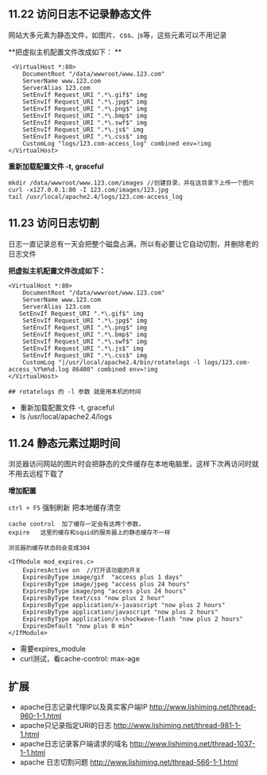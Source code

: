 ## 11.22 访问日志不记录静态文件

网站大多元素为静态文件，如图片、css、js等，这些元素可以不用记录 

**把虚拟主机配置文件改成如下： **

```
 <VirtualHost *:80>
    DocumentRoot "/data/wwwroot/www.123.com"
    ServerName www.123.com
    ServerAlias 123.com
    SetEnvIf Request_URI ".*\.gif$" img
    SetEnvIf Request_URI ".*\.jpg$" img
    SetEnvIf Request_URI ".*\.png$" img
    SetEnvIf Request_URI ".*\.bmp$" img
    SetEnvIf Request_URI ".*\.swf$" img
    SetEnvIf Request_URI ".*\.js$" img
    SetEnvIf Request_URI ".*\.css$" img 
    CustomLog "logs/123.com-access_log" combined env=!img
</VirtualHost>
``` 

**重新加载配置文件 -t, graceful**

```
mkdir /data/wwwroot/www.123.com/images //创建目录，并在这目录下上传一个图片
curl -x127.0.0.1:80 -I 123.com/images/123.jpg 
tail /usr/local/apache2.4/logs/123.com-access_log 
```

## 11.23 访问日志切割

日志一直记录总有一天会把整个磁盘占满，所以有必要让它自动切割，并删除老的日志文件 

**把虚拟主机配置文件改成如下：** 

```
<VirtualHost *:80>
    DocumentRoot "/data/wwwroot/www.123.com"
    ServerName www.123.com
    ServerAlias 123.com
   SetEnvIf Request_URI ".*\.gif$" img
    SetEnvIf Request_URI ".*\.jpg$" img
    SetEnvIf Request_URI ".*\.png$" img
    SetEnvIf Request_URI ".*\.bmp$" img
    SetEnvIf Request_URI ".*\.swf$" img
    SetEnvIf Request_URI ".*\.js$" img
    SetEnvIf Request_URI ".*\.css$" img 
    CustomLog "|/usr/local/apache2.4/bin/rotatelogs -l logs/123.com-access_%Y%m%d.log 86400" combined env=!img
</VirtualHost>

## rotatelogs 的 -l 参数 就是用本机的时间 
``` 

* 重新加载配置文件 -t, graceful
* ls /usr/local/apache2.4/logs




## 11.24 静态元素过期时间

浏览器访问网站的图片时会把静态的文件缓存在本地电脑里，这样下次再访问时就不用去远程下载了

**增加配置**

`ctrl + F5` 强制刷新 把本地缓存清空
 
```
cache control  加了缓存一定会有这两个参数，
expire   这里的缓存和squid的服务器上的静态缓存不一样
 
浏览器的缓存状态码会变成304

<IfModule mod_expires.c>
    ExpiresActive on  //打开该功能的开关
    ExpiresByType image/gif  "access plus 1 days"
    ExpiresByType image/jpeg "access plus 24 hours"
    ExpiresByType image/png "access plus 24 hours"
    ExpiresByType text/css "now plus 2 hour"
    ExpiresByType application/x-javascript "now plus 2 hours"
    ExpiresByType application/javascript "now plus 2 hours"
    ExpiresByType application/x-shockwave-flash "now plus 2 hours"
    ExpiresDefault "now plus 0 min"
</IfModule>

``` 

* 需要expires_module
* curl测试，看cache-control: max-age



## 扩展 
* apache日志记录代理IP以及真实客户端IP  http://www.lishiming.net/thread-960-1-1.html
* apache只记录指定URI的日志  http://www.lishiming.net/thread-981-1-1.html
* apache日志记录客户端请求的域名  http://www.lishiming.net/thread-1037-1-1.html
* apache 日志切割问题  http://www.lishiming.net/thread-566-1-1.html